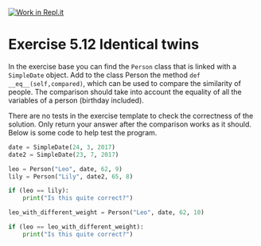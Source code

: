 [![Work in Repl.it](https://classroom.github.com/assets/work-in-replit-14baed9a392b3a25080506f3b7b6d57f295ec2978f6f33ec97e36a161684cbe9.svg)](https://classroom.github.com/online_ide?assignment_repo_id=3538767&assignment_repo_type=AssignmentRepo)
# Exercise 5.12 Identical twins

In the exercise base you can find the `Person` class that is linked with a `SimpleDate` object. Add to the class Person the method `def __eq__(self,compared)`, which can be used to compare the similarity of people. The comparison should take into account the equality of all the variables of a person (birthday included).

There are no tests in the exercise template to check the correctness of the solution. Only return your answer after the comparison works as it should. Below is some code to help test the program.

```python
date = SimpleDate(24, 3, 2017)
date2 = SimpleDate(23, 7, 2017)

leo = Person("Leo", date, 62, 9)
lily = Person("Lily", date2, 65, 8)

if (leo == lily):
    print("Is this quite correct?")

leo_with_different_weight = Person("Leo", date, 62, 10)

if (leo == leo_with_different_weight):
    print("Is this quite correct?")
```

